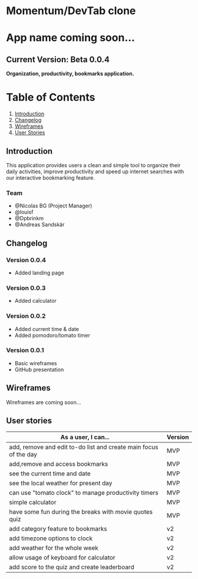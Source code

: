 # Momentum/DevTab clone
# App name coming soon...

## Current Version: Beta 0.0.4

<b> Organization, productivity, bookmarks application. </b>

# Table of Contents
1. [Introduction](#introduction)
2. [Changelog](#changelog)
3. [Wireframes](#wireframes)
4. [User Stories](#user-stories)

## Introduction
<div>
<p> This application provides users a clean and simple tool to organize their daily activities, improve productivity and speed up internet searches with our interactive bookmarking feature.</p>
</div>

### Team
<ul>
  <li>@Nicolas BG (Project Manager)</li>
  <li>@louisf</li>
  <li>@Dpbrinkm</li>
  <li>@Andreas Sandskär</li>
</ul>

## Changelog
### Version 0.0.4
<div>
  <ul>
    <li>Added landing page</li>
  </ul>
</div>

### Version 0.0.3
<div>
  <ul>
    <li>Added calculator</li>
  </ul>
</div>

### Version 0.0.2
<div>
  <ul>
    <li>Added current time & date</li>
    <li>Added pomodoro/tomato timer</li>
  </ul>
</div>

### Version 0.0.1
<div>
  <ul>
    <li>Basic wireframes</li>
    <li>GitHub presentation</li>
  </ul>
</div>

## Wireframes
<div>
<p>Wireframes are coming soon...</p>
</div>

## User stories

<div>

| As a user, I can... | Version |
| --- | --- |
| add, remove and edit to-do list and create main focus of the day | MVP |
| add,remove and access bookmarks | MVP |
| see the current time and date | MVP |
| see the local weather for present day | MVP |
| can use "tomato clock" to manage productivity timers | MVP |
| simple calculator | MVP |
| have some fun during the breaks with movie quotes quiz | MVP |
| add category feature to bookmarks | v2 |
| add timezone options to clock | v2 |
| add weather for the whole week | v2 |
| allow usage of keyboard for calculator | v2 |
| add score to the quiz and create leaderboard | v2 |

</div>